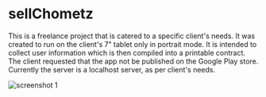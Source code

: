 # sellChometz
This is a freelance project that is catered to a specific client's needs.  It was created to run on the client's 7" tablet only in portrait mode.
It is intended to collect user information which is then compiled into a printable contract.
The client requested that the app not be published on the Google Play store.
Currently the server is a localhost server, as per client's needs.


![screenshot 1](https://user-images.githubusercontent.com/28325967/38592697-7f4cb20e-3d0b-11e8-8567-d7dce82b4b84.png)
